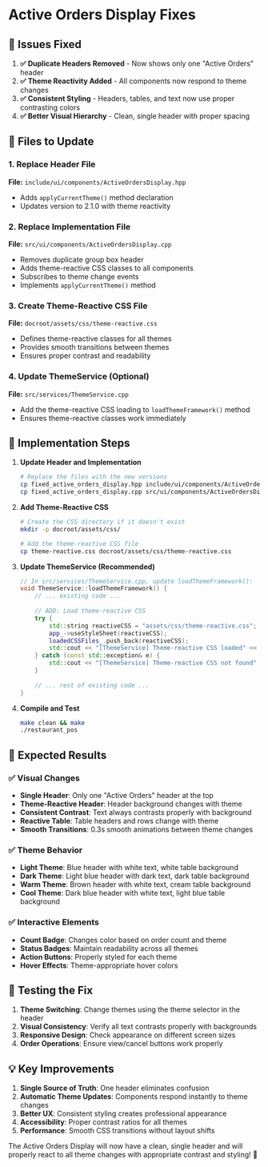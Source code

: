 # Active Orders Display Fixes

## 🎯 **Issues Fixed**

1. **✅ Duplicate Headers Removed** - Now shows only one "Active Orders" header
2. **✅ Theme Reactivity Added** - All components now respond to theme changes
3. **✅ Consistent Styling** - Headers, tables, and text now use proper contrasting colors
4. **✅ Better Visual Hierarchy** - Clean, single header with proper spacing

## 📁 **Files to Update**

### 1. Replace Header File
**File:** `include/ui/components/ActiveOrdersDisplay.hpp`
- Adds `applyCurrentTheme()` method declaration
- Updates version to 2.1.0 with theme reactivity

### 2. Replace Implementation File  
**File:** `src/ui/components/ActiveOrdersDisplay.cpp`
- Removes duplicate group box header
- Adds theme-reactive CSS classes to all components
- Subscribes to theme change events
- Implements `applyCurrentTheme()` method

### 3. Create Theme-Reactive CSS File
**File:** `docroot/assets/css/theme-reactive.css`
- Defines theme-reactive classes for all themes
- Provides smooth transitions between themes
- Ensures proper contrast and readability

### 4. Update ThemeService (Optional)
**File:** `src/services/ThemeService.cpp`
- Add the theme-reactive CSS loading to `loadThemeFramework()` method
- Ensures theme-reactive classes work immediately

## 🔧 **Implementation Steps**

1. **Update Header and Implementation**
   ```bash
   # Replace the files with the new versions
   cp fixed_active_orders_display.hpp include/ui/components/ActiveOrdersDisplay.hpp
   cp fixed_active_orders_display.cpp src/ui/components/ActiveOrdersDisplay.cpp
   ```

2. **Add Theme-Reactive CSS**
   ```bash
   # Create the CSS directory if it doesn't exist
   mkdir -p docroot/assets/css/
   
   # Add the theme-reactive CSS file
   cp theme-reactive.css docroot/assets/css/theme-reactive.css
   ```

3. **Update ThemeService (Recommended)**
   ```cpp
   // In src/services/ThemeService.cpp, update loadThemeFramework():
   void ThemeService::loadThemeFramework() {
       // ... existing code ...
       
       // ADD: Load theme-reactive CSS
       try {
           std::string reactiveCSS = "assets/css/theme-reactive.css";
           app_->useStyleSheet(reactiveCSS);
           loadedCSSFiles_.push_back(reactiveCSS);
           std::cout << "[ThemeService] Theme-reactive CSS loaded" << std::endl;
       } catch (const std::exception& e) {
           std::cout << "[ThemeService] Theme-reactive CSS not found" << std::endl;
       }
       
       // ... rest of existing code ...
   }
   ```

4. **Compile and Test**
   ```bash
   make clean && make
   ./restaurant_pos
   ```

## 🎨 **Expected Results**

### ✅ **Visual Changes**
- **Single Header**: Only one "Active Orders" header at the top
- **Theme-Reactive Header**: Header background changes with theme
- **Consistent Contrast**: Text always contrasts properly with background
- **Reactive Table**: Table headers and rows change with theme
- **Smooth Transitions**: 0.3s smooth animations between theme changes

### ✅ **Theme Behavior**
- **Light Theme**: Blue header with white text, white table background
- **Dark Theme**: Light blue header with dark text, dark table background  
- **Warm Theme**: Brown header with white text, cream table background
- **Cool Theme**: Dark blue header with white text, light blue table background

### ✅ **Interactive Elements**
- **Count Badge**: Changes color based on order count and theme
- **Status Badges**: Maintain readability across all themes
- **Action Buttons**: Properly styled for each theme
- **Hover Effects**: Theme-appropriate hover colors

## 🧪 **Testing the Fix**

1. **Theme Switching**: Change themes using the theme selector in the header
2. **Visual Consistency**: Verify all text contrasts properly with backgrounds
3. **Responsive Design**: Check appearance on different screen sizes
4. **Order Operations**: Ensure view/cancel buttons work properly

## 💡 **Key Improvements**

1. **Single Source of Truth**: One header eliminates confusion
2. **Automatic Theme Updates**: Components respond instantly to theme changes
3. **Better UX**: Consistent styling creates professional appearance
4. **Accessibility**: Proper contrast ratios for all themes
5. **Performance**: Smooth CSS transitions without layout shifts

The Active Orders Display will now have a clean, single header and will properly react to all theme changes with appropriate contrast and styling! 🎉